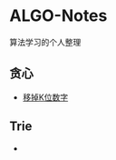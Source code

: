 # ALGO-Notes
算法学习的个人整理



## 贪心

* [移掉K位数字](https://github.com/mio-1/ALGO-Notes/blob/master/acwing/Acwing-1453%EF%BC%9A%E7%A7%BB%E6%8E%89k%E4%BD%8D%E6%95%B0%E5%AD%97.md)

## Trie

* 